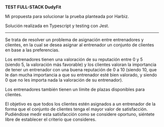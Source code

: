 **TEST FULL-STACK DudyFit**

Mi propuesta para solucionar la prueba planteada por Harbiz.


Solución realizada en Typescript y testing con Jest.

***
Se trata de resolver un problema de asignación entre entrenadores y clientes, en la cual se desea asignar al entrenador un conjunto de clientes en base a las preferencias.

Los entrenadores tienen una valoración de su reputación entre 0 y 5 (siendo 5, la valoración más favorable) y los clientes valoran la importancia de tener un entrenador con una buena reputación de 0 a 10 (siendo 10, que le dan mucha importancia a que su entrenador esté bien valorado, y siendo 0 que no les importa nada la valoración de su entrenador).

Los entrenadores también tienen un límite de plazas disponibles para clientes.

El objetivo es que todos los clientes estén asignados a un entrenador de la forma que el conjunto de clientes tenga el mayor valor de satisfacción. Pudiéndose medir esta satisfacción como se considere oportuno, siéntete libre de establecer el criterio que consideres.